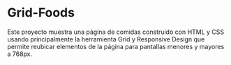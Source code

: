# Grid-Foods

Este proyecto muestra una página de comidas construido con HTML y CSS usando principalmente la herramienta Grid y Responsive Design que permite reubicar elementos de la página para pantallas menores y mayores a 768px.  
